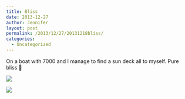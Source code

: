 ```yaml
---
title: Bliss
date: 2013-12-27
author: Jennifer
layout: post
permalink: /2013/12/27/20131218bliss/
categories:
  - Uncategorized
---
```

On a boat with 7000 and I manage to find a sun deck all to myself. Pure bliss 🙂

<div class="image-gallery-wrapper">
  <p>
    <img src="http://static1.squarespace.com/static/50db6bb3e4b015296cd43789/50dfa5b1e4b0dc6320e0b5ea/52bc769ce4b0f7212dddac7c/1388082919017/2013-12-18+15.52.57.jpg.57.jpg?format=original" />
  </p>

  <p>
    <img src="http://static1.squarespace.com/static/50db6bb3e4b015296cd43789/50dfa5b1e4b0dc6320e0b5ea/52bc76a1e4b0f7212dddac8a/1430547626948/2013-12-18+14.56.43.jpg.43.jpg?format=original" />
  </p>
</div>
